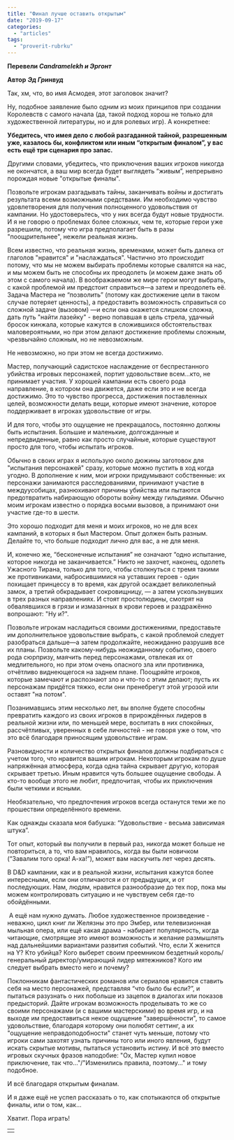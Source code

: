 ```yaml
---
title: "Финал лучше оставить открытым"
date: "2019-09-17"
categories: 
  - "articles"
tags: 
  - "proverit-rubrku"
---
```


**Перевели _Candramelekh и Эргонт_**

**Автор** **_Эд Гринвуд_**

Так, хм, что, во имя Асмодея, этот заголовок значит?

Ну, подобное заявление было одним из моих принципов при создании Королевств с самого начала (да, такой подход хорош не только для художественной литературы, но и для ролевых игр). А конкретнее:

**Убедитесь, что имея дело с любой разгаданной тайной, разрешенным уже, казалось бы, конфликтом или иным “открытым финалом”, у вас есть ещё три сценария про запас.**

Другими словами, убедитесь, что приключения ваших игроков никогда не окончатся, а ваш мир всегда будет выглядеть “живым”, непрерывно порождая новые "открытые финалы".

Позвольте игрокам разгадывать тайны, заканчивать войны и достигать результата всеми возможными средствами. Им необходимо чувство удовлетворения для получения полноценного удовольствия от кампании. Но удостоверьтесь, что у них всегда будут новые трудности. И я не говорю о проблемах более сложных, чем те, которые герои уже разрешили, потому что игра предполагает быть в разы "поощрительнее", нежели реальная жизнь.

Всем известно, что реальная жизнь, временами, может быть далека от глаголов "нравится" и "наслаждаться". Частично это происходит потому, что мы не можем выбирать проблемы которые свалятся на нас, и мы можем быть не способны их преодолеть (и можем даже знать об этом с самого начала). В воображаемом же мире герои могут выбрать, с какой проблемой им предстоит справиться—а затем и преодолеть её. Задача Мастера не “позволить” (потому как достижение цели в таком случае потеряет ценность), а предоставить возможность справиться со сложной задаче (вызовом) —и если она окажется слишком сложна, дать путь "найти лазейку" - верно попавшая в цель стрела, удачный бросок кинжала, которые кажутся в сложившихся обстоятельствах маловероятными, но при этом делают достижение проблемы сложным, чрезвычайно сложным, но не невозможным.

Не невозможно, но при этом не всегда достижимо.

Мастер, получающий садистское наслаждение от беспрестанного убийства игровых персонажей, портит удовольствие всем...кто, не принимает участия. У хорошей кампании есть своего рода направление, в котором она движется, даже если это и не всегда достижимо. Это то чувство прогресса, достижения поставленных целей, возможности делать вещи, которые имеют значение, которое поддерживает в игроках удовольствие от игры.

И для того, чтобы это ощущение не прекращалось, постоянно должны быть испытания. Большие и маленькие, долгожданные и непредвиденные, равно как просто случайные, которые существуют просто для того, чтобы испытать игроков.

Обычно в своих играх я использую около дюжины заготовок для "испытания персонажей" сразу, которые можно пустить в ход когда угодно. В дополнение к ним, мои игроки придумывают собственные: их персонажи занимаются расследованиями, принимают участие в междуусобицах, разнюхивают причины убийства или пытаются предотвратить набирающую обороты войну между гильдиями. Обычно моим игрокам известно о порядка восьми вызовов, а принимают они участие где-то в шести.

Это хорошо подходит для меня и моих игроков, но не для всех кампаний, в которых я был Мастером. Опыт должен быть разным. Делайте то, что больше подходит лично для вас, а не для меня.

И, конечно же, “бесконечные испытания” не означают “одно испытание, которое никогда не заканчивается.” Никто не захочет, наконец, одолеть Ужасного Тирана, только для того, чтобы столкнуться с тремя такими же противниками, набросившимися на уставших героев - один похищает принцессу в то время, как другой осаждает великолепный замок, а третий обкрадывает сокровищницу, — а затем ускользнувших в трех разных направлениях. И стоят простолюдины, смотрят на обвалявшихся в грязи и измазанных в крови героев и раздражённо вопрошают: "Ну и?".

Позвольте игрокам насладиться своими достижениями, предоставьте им дополнительное удовольствие выбрать, с какой проблемой следует разобраться дальше—а затем продолжайте, неожиданно разрушив все их планы. Позвольте какому-нибудь неожиданному событию, своего рода сюрпризу, маячить перед персонажами, отвлекая их от медлительного, но при этом очень опасного зла или противника, отчётливо виднеющегося на заднем плане. Поощряйте игроков, которые замечают и распознают зло и что-то с этим делают; пусть их персонажам придётся тяжко, если они пренебрегут этой угрозой или оставят "на потом".

Позанимавшись этим несколько лет, вы вполне будете способны превратить каждого из своих игроков в прирождённых лидеров в реальной жизни или, по меньшей мере, воспитать в них спокойных, рассчётливых, уверенных в себе личностей - не говоря уже о том, что это всё благодаря приносящим удовольствие играм.

Разновидности и количество открытых финалов должны подбираться с учетом того, что нравится вашим игрокам. Некоторым игрокам по душе напряжённая атмосфера, когда одна тайна скрывает другую, которая скрывает третью. Иным нравится чуть большее ощущение свободы. А кто-то вообще этого не любит, предпочитая, чтобы их приключения были четкими и ясными.

Необязательно, что предпочтения игроков всегда останутся теми же по прошествии определённого времени.

Как однажды сказала моя бабушка: “Удовольствие - весьма зависимая штука”.

Тот опыт, который вы получили в первый раз, никогда может больше не повториться, а то, что вам нравилось, когда вы были новичком (“Завалим того орка! А-ха!”), может вам наскучить лет через десять.

В D&D кампании, как и в реальной жизни, испытания кажутся более интересными, если они отличаются и от предыдущих, и от последующих. Нам, людям, нравится разнообразие до тех пор, пока мы можем контролировать ситуацию и не чувствуем себя где-то обойдёнными.

 А ещё нам нужно думать. Любое художественное произведение - неважно, цикл книг ли Желязны это про Эмбер, или телевизионная мыльная опера, или ещё какая драма - набирает популярность, когда читающие, смотрящие это имеют возможность и желание размышлять над дальнейшими вариантами развития событий. Что, если X женится на Y? Кто убийца? Кого выберет своим преемником бездетный король/генеральный директор/умирающий лидер мятежников? Кого им следует выбрать вместо него и почему?

Поклонникам фантастических романов или сериалов нравится ставить себя на место персонажей, представляя “что было бы если?”, и пытаться разузнать о них побольше из зацепок в диалогах или показов предысторий. Дайте игрокам возможность проделывать то же со своими персонажами (и с вашими мастерскими) во время игр, и на выходе им предоставиться некое ощущение "завершённости", то самое удовольствие, благодаря которому они полюбят сеттинг, а их "ощущение неправдоподобности" станет чуть меньше, потому что игроки сами захотят узнать причины того или иного явления, будут искать скрытые мотивы, пытаться установить истину. И всё это вместо игровых скучных фразов наподобие: "Ох, Мастер купил новое приключение, так что..."/"Изменились правила, поэтому..." и тому подобное.

И всё благодаря открытым финалам.

И я даже ещё не успел рассказать о то, как спотыкаются об открытые финалы, или о том, как...

Хватит. Пора играть!

<table class="wp-block-table"><tbody><tr><td></td></tr></tbody></table>
